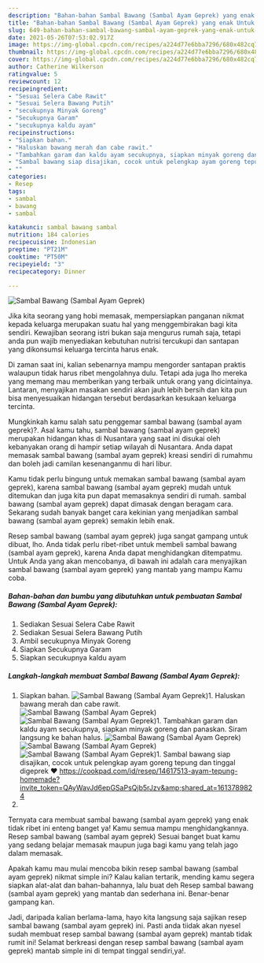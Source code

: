 ```yaml
---
description: "Bahan-bahan Sambal Bawang (Sambal Ayam Geprek) yang enak Untuk Jualan"
title: "Bahan-bahan Sambal Bawang (Sambal Ayam Geprek) yang enak Untuk Jualan"
slug: 649-bahan-bahan-sambal-bawang-sambal-ayam-geprek-yang-enak-untuk-jualan
date: 2021-05-26T07:53:02.917Z
image: https://img-global.cpcdn.com/recipes/a224d77e6bba7296/680x482cq70/sambal-bawang-sambal-ayam-geprek-foto-resep-utama.jpg
thumbnail: https://img-global.cpcdn.com/recipes/a224d77e6bba7296/680x482cq70/sambal-bawang-sambal-ayam-geprek-foto-resep-utama.jpg
cover: https://img-global.cpcdn.com/recipes/a224d77e6bba7296/680x482cq70/sambal-bawang-sambal-ayam-geprek-foto-resep-utama.jpg
author: Catherine Wilkerson
ratingvalue: 5
reviewcount: 12
recipeingredient:
- "Sesuai Selera Cabe Rawit"
- "Sesuai Selera Bawang Putih"
- "secukupnya Minyak Goreng"
- "Secukupnya Garam"
- "secukupnya kaldu ayam"
recipeinstructions:
- "Siapkan bahan."
- "Haluskan bawang merah dan cabe rawit."
- "Tambahkan garam dan kaldu ayam secukupnya, siapkan minyak goreng dan panaskan. Siram langsung ke bahan halus."
- "Sambal bawang siap disajikan, cocok untuk pelengkap ayam goreng tepung dan tinggal digeprek ❤️ https://cookpad.com/id/resep/14617513-ayam-tepung-homemade?invite_token=QAyWavJd6epGSaPsQjb5rJzv&amp;shared_at=1613789824"
- ""
categories:
- Resep
tags:
- sambal
- bawang
- sambal

katakunci: sambal bawang sambal 
nutrition: 184 calories
recipecuisine: Indonesian
preptime: "PT21M"
cooktime: "PT50M"
recipeyield: "3"
recipecategory: Dinner

---
```



![Sambal Bawang (Sambal Ayam Geprek)](https://img-global.cpcdn.com/recipes/a224d77e6bba7296/680x482cq70/sambal-bawang-sambal-ayam-geprek-foto-resep-utama.jpg)

Jika kita seorang yang hobi memasak, mempersiapkan panganan nikmat kepada keluarga merupakan suatu hal yang menggembirakan bagi kita sendiri. Kewajiban seorang istri bukan saja mengurus rumah saja, tetapi anda pun wajib menyediakan kebutuhan nutrisi tercukupi dan santapan yang dikonsumsi keluarga tercinta harus enak.

Di zaman  saat ini, kalian sebenarnya mampu mengorder santapan praktis walaupun tidak harus ribet mengolahnya dulu. Tetapi ada juga lho mereka yang memang mau memberikan yang terbaik untuk orang yang dicintainya. Lantaran, menyajikan masakan sendiri akan jauh lebih bersih dan kita pun bisa menyesuaikan hidangan tersebut berdasarkan kesukaan keluarga tercinta. 



Mungkinkah kamu salah satu penggemar sambal bawang (sambal ayam geprek)?. Asal kamu tahu, sambal bawang (sambal ayam geprek) merupakan hidangan khas di Nusantara yang saat ini disukai oleh kebanyakan orang di hampir setiap wilayah di Nusantara. Anda dapat memasak sambal bawang (sambal ayam geprek) kreasi sendiri di rumahmu dan boleh jadi camilan kesenanganmu di hari libur.

Kamu tidak perlu bingung untuk memakan sambal bawang (sambal ayam geprek), karena sambal bawang (sambal ayam geprek) mudah untuk ditemukan dan juga kita pun dapat memasaknya sendiri di rumah. sambal bawang (sambal ayam geprek) dapat dimasak dengan beragam cara. Sekarang sudah banyak banget cara kekinian yang menjadikan sambal bawang (sambal ayam geprek) semakin lebih enak.

Resep sambal bawang (sambal ayam geprek) juga sangat gampang untuk dibuat, lho. Anda tidak perlu ribet-ribet untuk membeli sambal bawang (sambal ayam geprek), karena Anda dapat menghidangkan ditempatmu. Untuk Anda yang akan mencobanya, di bawah ini adalah cara menyajikan sambal bawang (sambal ayam geprek) yang mantab yang mampu Kamu coba.

<!--inarticleads1-->

##### Bahan-bahan dan bumbu yang dibutuhkan untuk pembuatan Sambal Bawang (Sambal Ayam Geprek):

1. Sediakan Sesuai Selera Cabe Rawit
1. Sediakan Sesuai Selera Bawang Putih
1. Ambil secukupnya Minyak Goreng
1. Siapkan Secukupnya Garam
1. Siapkan secukupnya kaldu ayam




<!--inarticleads2-->

##### Langkah-langkah membuat Sambal Bawang (Sambal Ayam Geprek):

1. Siapkan bahan.
<img src="https://img-global.cpcdn.com/steps/131f906517ce5f1a/160x128cq70/sambal-bawang-sambal-ayam-geprek-langkah-memasak-1-foto.jpg" alt="Sambal Bawang (Sambal Ayam Geprek)">1. Haluskan bawang merah dan cabe rawit.
<img src="https://img-global.cpcdn.com/steps/b0c3cbef7ee5cdbc/160x128cq70/sambal-bawang-sambal-ayam-geprek-langkah-memasak-2-foto.jpg" alt="Sambal Bawang (Sambal Ayam Geprek)"><img src="https://img-global.cpcdn.com/steps/64f0cef47ae2653b/160x128cq70/sambal-bawang-sambal-ayam-geprek-langkah-memasak-2-foto.jpg" alt="Sambal Bawang (Sambal Ayam Geprek)">1. Tambahkan garam dan kaldu ayam secukupnya, siapkan minyak goreng dan panaskan. Siram langsung ke bahan halus.
<img src="https://img-global.cpcdn.com/steps/9161dc964cf1c560/160x128cq70/sambal-bawang-sambal-ayam-geprek-langkah-memasak-3-foto.jpg" alt="Sambal Bawang (Sambal Ayam Geprek)"><img src="https://img-global.cpcdn.com/steps/209cb7ced2fc5871/160x128cq70/sambal-bawang-sambal-ayam-geprek-langkah-memasak-3-foto.jpg" alt="Sambal Bawang (Sambal Ayam Geprek)"><img src="https://img-global.cpcdn.com/steps/ecb0777f967773de/160x128cq70/sambal-bawang-sambal-ayam-geprek-langkah-memasak-3-foto.jpg" alt="Sambal Bawang (Sambal Ayam Geprek)">1. Sambal bawang siap disajikan, cocok untuk pelengkap ayam goreng tepung dan tinggal digeprek ❤️ https://cookpad.com/id/resep/14617513-ayam-tepung-homemade?invite_token=QAyWavJd6epGSaPsQjb5rJzv&amp;shared_at=1613789824
1. 




Ternyata cara membuat sambal bawang (sambal ayam geprek) yang enak tidak ribet ini enteng banget ya! Kamu semua mampu menghidangkannya. Resep sambal bawang (sambal ayam geprek) Sesuai banget buat kamu yang sedang belajar memasak maupun juga bagi kamu yang telah jago dalam memasak.

Apakah kamu mau mulai mencoba bikin resep sambal bawang (sambal ayam geprek) nikmat simple ini? Kalau kalian tertarik, mending kamu segera siapkan alat-alat dan bahan-bahannya, lalu buat deh Resep sambal bawang (sambal ayam geprek) yang mantab dan sederhana ini. Benar-benar gampang kan. 

Jadi, daripada kalian berlama-lama, hayo kita langsung saja sajikan resep sambal bawang (sambal ayam geprek) ini. Pasti anda tiidak akan nyesel sudah membuat resep sambal bawang (sambal ayam geprek) mantab tidak rumit ini! Selamat berkreasi dengan resep sambal bawang (sambal ayam geprek) mantab simple ini di tempat tinggal sendiri,ya!.

